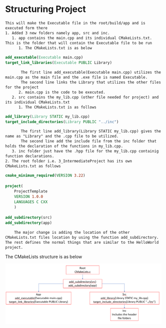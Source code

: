 # Structuring Project
    This will make the Executable file in the root/build/app and is executed form there
    1. Added 3 new folders namely app, src and inc.
       1. app contains the main.cpp and its individual CMakeLists.txt. This is the folder that will contain the Executable file to be run
          1. The CMakeLists.txt is as below
                
```cmake
add_executable(Executable main.cpp)
target_link_libraries(Executable PUBLIC Library)
```

           The first line add_executable(Executable main.cpp) utilizes the main.cpp as the main file and the .exe file is named Executable.
           The second line links the Library that utilizes the other files for the project
          2. main.cpp is the code to be executed.
       2. src contains the my_lib.cpp (other file needed for project) and its individual CMakeLists.txt
          1. The CMakeLists.txt is as follows
                
```cmake
add_library(Library STATIC my_lib.cpp)
target_include_directories(Library PUBLIC "../inc")
```

           The first line add_library(Library STATIC my_lib.cpp) gives the name as "Library" and the .cpp file to be utilized.
           The second line add the include file from the inc folder that holds the declaration of the functions in my_lib.cpp.
       3. inc folder just have the .hpp file for the my_lib.cpp containig function declarations.
    2. The root folder i.e. 3_IntermediateProject has its own CMakeLists.txt as follows
        
```cmake
cmake_minimum_required(VERSION 3.22)

project(
    ProjectTemplate
    VERSION 1.0.0
    LANGUAGES C CXX
    )

add_subdirectory(src)
add_subdirectory(app)
```

        The major change is adding the location of the other CMakeLists.txt files location by using the function add_subdirectory. The rest defines the normal things that are similar to the HelloWorld project.

The CMakeLists structure is as below

![Alt text](1.png)
